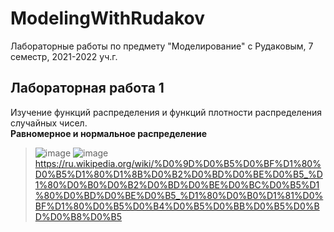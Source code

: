 # ModelingWithRudakov
Лабораторные работы по предмету "Моделирование" с Рудаковым, 7 семестр, 2021-2022 уч.г.

## Лабораторная работа 1
Изучение функций распределения и функций плотности распределения случайных чисел.  
**Равномерное и нормальное распределение**
> ![image](https://user-images.githubusercontent.com/54107546/136714457-eb8be205-72b6-42f5-8715-c701d502fd3d.png)
> ![image](https://user-images.githubusercontent.com/54107546/136714505-125a1622-afd9-4c70-955c-017fc2545fb6.png)
https://ru.wikipedia.org/wiki/%D0%9D%D0%B5%D0%BF%D1%80%D0%B5%D1%80%D1%8B%D0%B2%D0%BD%D0%BE%D0%B5_%D1%80%D0%B0%D0%B2%D0%BD%D0%BE%D0%BC%D0%B5%D1%80%D0%BD%D0%BE%D0%B5_%D1%80%D0%B0%D1%81%D0%BF%D1%80%D0%B5%D0%B4%D0%B5%D0%BB%D0%B5%D0%BD%D0%B8%D0%B5
